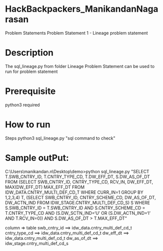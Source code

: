 # HackBackpackers_ManikandanNagarasan

Problem Statements
Problem Statement 1 - Lineage problem statement
# Description

The sql_lineage.py from folder Lineage Problem Statement can be used to run for problem statement

# Prerequisite
python3 required

# How to run

Steps
python3 sql_lineage.py "sql command to check"

Sample outPut:
===========

C:\Users\manikandan.n\Desktop\demo>python sql_lineage.py "SELECT T.SWB_CNTRY_ID, T.CNTRY_TYPE_CD, T.DW_EFF_DT, S.DW_AS_OF_DT FROM (SELECT SWB_CNTRY_ID, CNTRY_TYPE_CD, RCV_IN, DW_EFF_DT, MAX(DW_EFF_DT) MAX_EFF_DT FROM IDW_DATA.CNTRY_MULTI_DEF_CD_T WHERE CURR_IN=1 GROUP BY 1,2,3,4) T, (SELECT SWB_CNTRY_ID, CNTRY_SCHEME_CD, DW_AS_OF_DT, DW_ACTN_IND FROM IDW_STAGE.CNTRY_MULTI_DEF_CD_S) S WHERE S.SWB_CNTRY_ID = T.SWB_CNTRY_ID AND S.CNTRY_SCHEME_CD = T.CNTRY_TYPE_CD AND (S.DW_SCTN_IND=‘U’ OR (S.DW_ACTN_IND=‘I’ AND T.RCV_IN=0)) AND S.DW_AS_OF_DT > T.MAX_EFF_DT"


column => table
swb_cntry_id ==> idw_data.cntry_multi_def_cd_t
cntry_type_cd ==> idw_data.cntry_multi_def_cd_t
dw_eff_dt ==> idw_data.cntry_multi_def_cd_t
dw_as_of_dt ==> idw_stage.cntry_multi_def_cd_s
